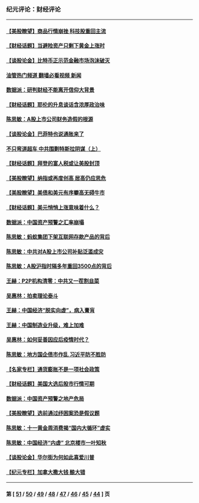 ### 纪元评论：财经评论
---
#### [【美股瞭望】商品行情崩挫 科技股重回主流](../../pages/nsc1026/n13029798.md?06280330) 
#### [【财经话题】当避险资产只剩下黄金上涨时](../../pages/nsc1026/n12975626.md?06280330) 
#### [【谈股论金】比特币正示范金融市场泡沫破灭](../../pages/nsc1026/n12961769.md?06280330) 
#### [油管热门频道 翻墙必看视频 新闻](ok?06280330)
#### [数据派：研判财经不能离开信仰大背景](../../pages/nsc1026/n12932684.md?06280330) 
#### [【财经话题】耶伦的升息谈话含浓厚政治味](../../pages/nsc1026/n12927299.md?06280330) 
#### [陈思敏：A股上市公司财务造假的根源](../../pages/nsc1026/n11229323.md?06280330) 
#### [【谈股论金】巴菲特也说通胀来了](../../pages/nsc1026/n12922463.md?06280330) 
#### [不只弯道超车 中共围剿特斯拉阴谋（上）](../../pages/nsc1026/n12919595.md?06280330) 
#### [【财经话题】拜登的富人税或让美股封顶](../../pages/nsc1026/n12899125.md?06280330) 
#### [【美股瞭望】纳指或再度创高 居高仍应思危](../../pages/nsc1026/n12878350.md?06280330) 
#### [【美股瞭望】美债和美元有序攀高无碍牛市](../../pages/nsc1026/n12844459.md?06280330) 
#### [【财经话题】美元悄悄上涨意味着什么？](../../pages/nsc1026/n12798222.md?06280330) 
#### [数据派：中国资产预警之汇率崩塌](../../pages/nsc1026/n12774242.md?06280330) 
#### [陈思敏：蚂蚁集团下架互联网存款产品的背后](../../pages/nsc1026/n12719862.md?06280330) 
#### [陈思敏：中共对A股上市公司补贴泛滥成灾](../../pages/nsc1026/n12713263.md?06280330) 
#### [陈思敏：A股沪指时隔多年重回3500点的背后](../../pages/nsc1026/n12675538.md?06280330) 
#### [王赫：P2P机构清零：中共又一茬割韭菜](../../pages/nsc1026/n12614544.md?06280330) 
#### [吴惠林：拍卖理论泰斗](../../pages/nsc1026/n12591360.md?06280330) 
#### [王赫：中国经济“脱实向虚”，病入膏肓](../../pages/nsc1026/n12564946.md?06280330) 
#### [王赫：中国制造业升级，难上加难](../../pages/nsc1026/n12559461.md?06280330) 
#### [吴惠林：如何妥善因应后疫情时代？](../../pages/nsc1026/n12553885.md?06280330) 
#### [陈思敏：地方国企债市作乱 习近平防不胜防](../../pages/nsc1026/n12553384.md?06280330) 
#### [【名家专栏】通货膨胀不是一项社会政策](../../pages/nsc1026/n12528711.md?06280330) 
#### [【财经话题】美国大选后股市行情可期](../../pages/nsc1026/n12514949.md?06280330) 
#### [数据派：中国资产预警之地产危局](../../pages/nsc1026/n12490884.md?06280330) 
#### [【美股瞭望】选前通过纾困案恐是假议题](../../pages/nsc1026/n12487724.md?06280330) 
#### [陈思敏：十一黄金周消费揭“国内大循环”虚实](../../pages/nsc1026/n12468798.md?06280330) 
#### [陈思敏：中国经济“内虚” 北京楼市一叶知秋](../../pages/nsc1026/n12464918.md?06280330) 
#### [【谈股论金】华尔街为何如此喜爱川普](../../pages/nsc1026/n12460691.md?06280330) 
#### [【纪元专栏】加拿大撒大钱 酿大错](../../pages/nsc1026/n12406564.md?06280330) 

---
#### 第 [ [51](./51.md?06280330) / [50](./50.md?06280330) / [49](./49.md?06280330) / [48](./48.md?06280330) / [47](./47.md?06280330) / [46](./46.md?06280330) / [45](./45.md?06280330) / [44](./44.md?06280330) ] 页

